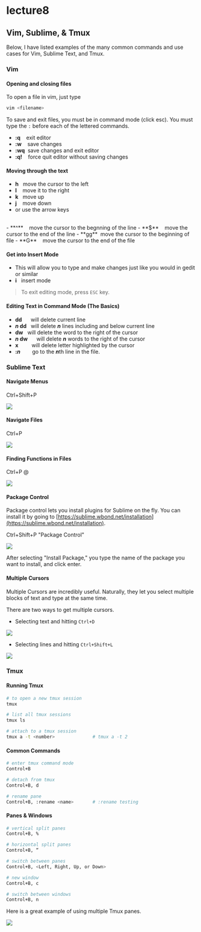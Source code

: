 # lecture8 #

## Vim, Sublime, & Tmux

Below, I have listed examples of the many common commands and use cases for Vim, Sublime Text, and Tmux.

### Vim ###

#### Opening and closing files

To open a file in vim, just type 

```bash
vim <filename>
```

To save and exit files, you must be in command mode (click esc). You must type the `:` before each of the lettered commands.

- **:q** &nbsp;&nbsp;&nbsp;exit editor
- **:w** &nbsp;&nbsp;&nbsp;save changes
- **:wq** &nbsp;save changes and exit editor
- **:q!** &nbsp;&nbsp;&nbsp;force quit editor without saving changes


#### Moving through the text

- **h** &nbsp;&nbsp;move the cursor to the left
- **l** &nbsp;&nbsp;&nbsp;move it to the right
- **k** &nbsp;&nbsp;move up
- **j** &nbsp;&nbsp;&nbsp;move down
- or use the arrow keys
<br>
- **^** &nbsp;&nbsp;&nbsp;move the cursor to the begnning of the line
- **$** &nbsp;&nbsp;&nbsp;move the cursor to the end of the line
- **gg** &nbsp;move the cursor to the beginning of file
- **G** &nbsp;&nbsp;&nbsp;move the cursor to the end of the file

#### Get into Insert Mode

- This will allow you to type and make changes just like you would in gedit or similar
- **i** &nbsp;&nbsp;insert mode 

> To exit editing mode, press `ESC` key.

#### Editing Text in Command Mode (The Basics)
- **dd** &nbsp;&nbsp;&nbsp;&nbsp;&nbsp;will delete current line
- ***n* dd** &nbsp;&nbsp;will delete ***n*** lines including and below current line
- **dw** &nbsp;&nbsp;will delete the word to the right of the cursor
- ***n* dw** &nbsp;&nbsp;&nbsp;&nbsp;&nbsp;will delete ***n*** words to the right of the cursor
- **x** &nbsp;&nbsp;&nbsp;&nbsp;&nbsp;&nbsp;&nbsp;&nbsp;will delete letter highlighted by the cursor 
- **:*n*** &nbsp;&nbsp;&nbsp;&nbsp;&nbsp;&nbsp;&nbsp;go to the ***n***th line in the file.

### Sublime Text

#### Navigate Menus

Ctrl+Shift+P

![](https://lh3.googleusercontent.com/lWKRb-vbmv5s4gnj06Q-bruj69cstggvdpy1WACQZ83w0GZBGSUaYO4ONwaN1ROh4AUiC5uiL8D4mvypHRt0g-o4QDTxBogtRhqwyIorQp17LHj6awOAEgJIoJvhNSJ5JEnB)

#### Navigate Files

Ctrl+P <Filename>

![](https://lh3.googleusercontent.com/9TOajRRn3ppq0JaPzD8R6HkhwIahYukJ_-qlpxisWcdzdMQXbCmx40ziTVy6G954DhWbK78rx8DoMmU-blKwo3b52eF8wpnoNDGvNv-a0hC9VjZclK-EPUO4y4xoHC9sBNe-)

#### Finding Functions in Files

Ctrl+P @<Function Name>

![](https://lh5.googleusercontent.com/f1ljv2-wF7sC0m4zu9htMdzHQMbqFVVyVgCeTB5GUuVTg5UrIlB2xRlCyo6Gnho-DTHqwLEolAb7yW7wVKer3GFh8ojI0F1Y55UMk8QIeABYE9Z0sNzeqD0lH4li4IRLpUyc)

#### Package Control

Package control lets you install plugins for Sublime on the fly. You can install it by going to [https://sublime.wbond.net/installation](https://sublime.wbond.net/installation).

Ctrl+Shift+P "Package Control"

![](https://lh4.googleusercontent.com/HlKWIM3hZUFyjvgA9P7hBiv9k9lswc7mrkhGVtsqlBlKkjfwXjlF1JIKTz8tnsnOKiJGLEgzKLgFUMzzIvxwiGpyJFM6fMvzbJoKjVE_s1CkT0QnK-YRyvE0JLkkj3b8ct5D)

After selecting "Install Package," you type the name of the package you want to install, and click enter.

#### Multiple Cursors

Multiple Cursors are incredibly useful. Naturally, they let you select multiple blocks of text and type at the same time.

There are two ways to get multiple cursors.

- Selecting text and hitting `Ctrl+D`

![](http://i.imgur.com/62RS0C8.gif)

- Selecting lines and hitting `Ctrl+Shift+L`

![](http://i.gyazo.com/9cf79c9957945b0ff56aa9e8bb240939.gif)


### Tmux

#### Running Tmux
```bash
# to open a new tmux session
tmux

# list all tmux sessions
tmux ls

# attach to a tmux session
tmux a -t <number>				# tmux a -t 2
```

#### Common Commands
```bash
# enter tmux command mode
Control+B

# detach from tmux
Control+B, d

# rename pane
Control+B, :rename <name>		# :rename testing
```

#### Panes & Windows
```bash
# vertical split panes
Control+B, %

# horizontal split panes
Control+B, “

# switch between panes
Control+B, <Left, Right, Up, or Down>

# new window
Control+B, c

# switch between windows
Control+B, n
```

Here is a great example of using multiple Tmux panes.

![](https://lh4.googleusercontent.com/DTekAEl9dmfTZZOuAjgibGahHqEVqLse3LVoRb2e1CXrjmWoawxns6-yiLcMeGYwyTscOF8pQYJL7NhkffSrlcckYKfO4LzfhNKAa2QzYPu5Zl8XSgtds4Ap7wvNqUZnZ2wW)
